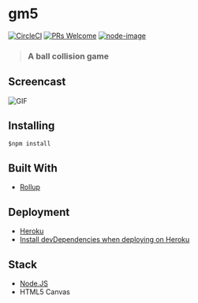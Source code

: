 # gm5

[![CircleCI](https://img.shields.io/circleci/project/github/RedSparr0w/node-csgo-parser.svg)](https://circleci.com/gh/Hackbit/nko2017-gm5/tree/master)
[![PRs Welcome](https://img.shields.io/badge/PRs-welcome-brightgreen.svg?style=flat-square)](http://makeapullrequest.com)
[![node-image](https://img.shields.io/badge/node.js-%3E=_6.0-green.svg?style=flat-square)](http://nodejs.org/download/)

> ### A ball collision game

## Screencast


![GIF](https://media.giphy.com/media/xUOxfhV2mvAFVZMfhS/giphy.gif)

## Installing
```
$npm install
```

## Built With
- [Rollup](https://github.com/rollup/rollup)

## Deployment
- [Heroku](https://www.heroku.com/)
- [Install devDependencies when deploying on Heroku](https://github.com/tingwei628/HC/wiki)

## Stack
- [Node.JS](https://nodejs.org/en/)
- HTML5 Canvas

